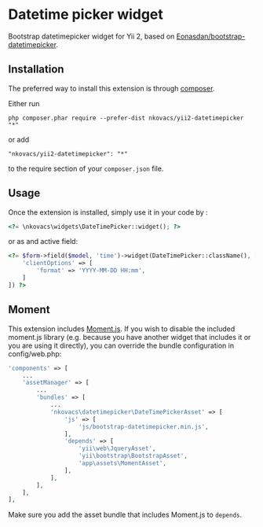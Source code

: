 Datetime picker widget
======================
Bootstrap datetimepicker widget for Yii 2, based on [Eonasdan/bootstrap-datetimepicker](https://github.com/Eonasdan/bootstrap-datetimepicker).

Installation
------------

The preferred way to install this extension is through [composer](http://getcomposer.org/download/).

Either run

```
php composer.phar require --prefer-dist nkovacs/yii2-datetimepicker "*"
```

or add

```
"nkovacs/yii2-datetimepicker": "*"
```

to the require section of your `composer.json` file.


Usage
-----

Once the extension is installed, simply use it in your code by  :

```php
<?= \nkovacs\widgets\DateTimePicker::widget(); ?>
```

or as and active field:

```php
<?= $form->field($model, 'time')->widget(DateTimePicker::className(), [
    'clientOptions' => [
        'format' => 'YYYY-MM-DD HH:mm',
    ]
]) ?>
```

Moment
------

This extension includes [Moment.js](http://momentjs.com/). If you wish to disable the included moment.js library
(e.g. because you have another widget that includes it or you are using it directly),
you can override the bundle configuration in config/web.php:

```php
'components' => [
    ...
    'assetManager' => [
        ...
        'bundles' => [
            ...
            'nkovacs\datetimepicker\DateTimePickerAsset' => [
                'js' => [
                    'js/bootstrap-datetimepicker.min.js',
                ],
                'depends' => [
                    'yii\web\JqueryAsset',
                    'yii\bootstrap\BootstrapAsset',
                    'app\assets\MomentAsset',
                ],
            ],
        ],
    ],
],
```

Make sure you add the asset bundle that includes Moment.js to `depends`.
